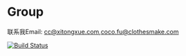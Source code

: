 # Group

联系我Email: cc@xitongxue.com,coco.fu@clothesmake.com

[![Build Status](https://travis-ci.org/fucongcong/framework.svg?branch=master)](https://travis-ci.org/fucongcong/framework)
